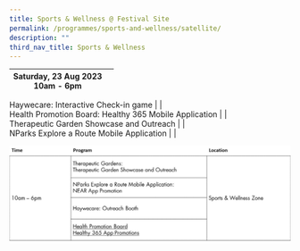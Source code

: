 ```yaml
---
title: Sports & Wellness @ Festival Site
permalink: /programmes/sports-and-wellness/satellite/
description: ""
third_nav_title: Sports & Wellness
---
```

| Saturday, 23 Aug 2023 <br> 10am - 6pm |  |
| -------- | -------- |

Haywecare: Interactive Check-in game | |
<br>
Health Promotion Board: Healthy 365 Mobile Application |  |
<br>
Therapeutic Garden Showcase and Outreach |  |
<br>
NParks Explore a Route Mobile Application | |
<br>


![](/images/sched%201%20-%20sports%20&amp;%20wellness.jpg)